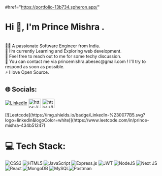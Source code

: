 #href="https://portfolio-13b734.spheron.app/"
<h1>Hi 👋, I'm <a target="blank"> Prince Mishra </a>.</h1><br>
👨‍💻 A passionate Software Engineer  from India.<br>
🌱  I’m currently Learning and Exploring web development.<br>
🤝 Feel free to reach out to me for some techy discussion.<br>
💬 You can contact me via princemishra.abesec@gmail.com ! I'll try to respond as soon as possible.<br>
⚡ I love Open Source.

  
## 🌐 Socials:
[![LinkedIn](https://img.shields.io/badge/LinkedIn-%230077B5.svg?logo=linkedin&logoColor=white)](https://www.linkedin.com/in/prince-mishra-434b51247) 
<a href="https://www.codechef.com/users/https://www.codechef.com/users/prince7007" target="blank"><img align="center" src="https://cdn.jsdelivr.net/npm/simple-icons@3.1.0/icons/codechef.svg" alt="https://www.codechef.com/users/prince7007" height="30" width="40" /></a>
<a href="https://www.leetcode.com/https://leetcode.com/u/prince_860/" target="blank"><img align="center" src="https://raw.githubusercontent.com/rahuldkjain/github-profile-readme-generator/master/src/images/icons/Social/leet-code.svg" alt="https://leetcode.com/u/prince_860/" height="30" width="40" /></a>
</p>
[![Leetcode](https://img.shields.io/badge/LinkedIn-%230077B5.svg?logo=linkedin&logoColor=white)](https://www.leetcode.com/in/prince-mishra-434b51247)

# 💻 Tech Stack:
![CSS3](https://img.shields.io/badge/css3-%231572B6.svg?style=plastic&logo=css3&logoColor=white) ![HTML5](https://img.shields.io/badge/html5-%23E34F26.svg?style=plastic&logo=html5&logoColor=white) ![JavaScript](https://img.shields.io/badge/javascript-%23323330.svg?style=plastic&logo=javascript&logoColor=%23F7DF1E) ![Express.js](https://img.shields.io/badge/express.js-%23404d59.svg?style=plastic&logo=express&logoColor=%2361DAFB) ![JWT](https://img.shields.io/badge/JWT-black?style=plastic&logo=JSON%20web%20tokens)  ![NodeJS](https://img.shields.io/badge/node.js-6DA55F?style=plastic&logo=node.js&logoColor=white) ![Next JS](https://img.shields.io/badge/Next-black?style=plastic&logo=next.js&logoColor=white) ![React](https://img.shields.io/badge/react-%2320232a.svg?style=plastic&logo=react&logoColor=%2361DAFB) ![MongoDB](https://img.shields.io/badge/MongoDB-%234ea94b.svg?style=plastic&logo=mongodb&logoColor=white) ![MySQL](https://img.shields.io/badge/mysql-%2300f.svg?style=plastic&logo=mysql&logoColor=white)![Postman](https://img.shields.io/badge/Postman-FF6C37?style=plastic&logo=postman&logoColor=white) 

